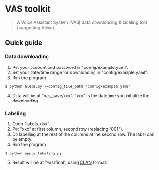 # VAS toolkit

> A Voice Assistant System (VAS) data downloading & labeling tool (supporting Alexa).

## Quick guide

### Data downloading

1. Put your account and password in "config/example.yaml".
2. Set your date/time range for downloading in "config/example.yaml".
3. Run the program
```
$ python alexa.py --config_file_path "config/example.yaml"
```
4. Data will be at "vas_save/xxx". "xxx" is the datetime you initialize the downloading.

### Labeling

1. Open "labels.xlsx".
2. Put "xxx" at first column, second row (replacing "001").
3. Do labelling at the rest of the columns at the second row. The label can be empty.
4. Run the program
```
$ python apply_labeling.py
```
5. Result will be at "vas/final", using [CLAN](https://dali.talkbank.org/clan/) format. 
